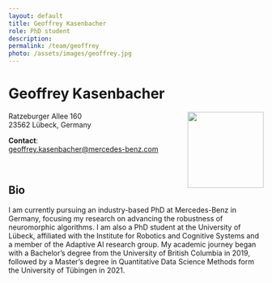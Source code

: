 ```yaml
---
layout: default
title: Geoffrey Kasenbacher
role: PhD student
description:
permalink: /team/geoffrey
photo: /assets/images/geoffrey.jpg
---
```


# Geoffrey Kasenbacher

<img src="{{page.photo}}" width="150px" style="float: right">

Ratzeburger Allee 160\
23562 Lübeck, Germany

__Contact__:\
[geoffrey.kasenbacher@mercedes-benz.com](mailto:geoffrey.kasenbacher@mercedes-benz.com)

<br />

## Bio

I am currently pursuing an industry-based PhD at Mercedes-Benz in Germany, focusing my research on advancing the robustness of neuromorphic algorithms. I am also a PhD student at the University of Lübeck, affiliated with the Institute for Robotics and Cognitive Systems and a member of the Adaptive AI research group. My academic journey began with a Bachelor’s degree from the University of British Columbia in 2019, followed by a Master’s degree in Quantitative Data Science Methods form the University of Tübingen in 2021.




